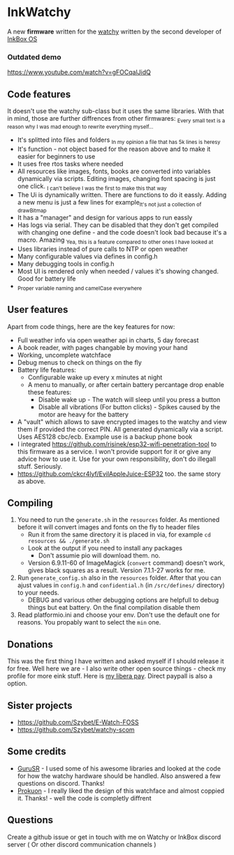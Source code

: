 # InkWatchy
A new **firmware** written for the [watchy](https://watchy.sqfmi.com/) written by the second developer of [InkBox OS](https://inkbox.ddns.net/)

### Outdated demo
https://www.youtube.com/watch?v=gFOCqalJidQ

## Code features
It doesn't use the watchy sub-class but it uses the same libraries. With that in mind, those are further diffrences from other firmwares:
<sub>Every small text is a reason why I was mad enough to rewrite everything myself...</sub>
- It's splitted into files and folders <sub>In my opinion a file that has 5k lines is heresy</sub>
- It's function - not object based for the reason above and to make it easier for beginners to use
- It uses free rtos tasks where needed
- All resources like images, fonts, books are converted into variables dynamically via scripts. Editing images, changing font spacing is just one click. <sub>I can't believe I was the first to make this that way</sub>
- The Ui is dynamically written. There are functions to do it eassly. Adding a new menu is just a few lines for example<sub>It's not just a collection of drawBitmap</sub>
- It has a "manager" and design for various apps to run eassly
- Has logs via serial. They can be disabled that they don't get compiled with changing one define - and the code doesn't look bad because it's a macro. Amazing <sub>Yea, this is a feature compared to other ones I have looked at</sub>
- Uses libraries instead of pure calls to NTP or open weather
- Many configurable values via defines in config.h
- Many debugging tools in config.h
- Most UI is rendered only when needed / values it's showing changed. Good for battery life
- <sub> Proper variable naming and camelCase everywhere</sub>

## User features
Apart from code things, here are the key features for now:
- Full weather info via open weather api in charts, 5 day forecast
- A book reader, with pages changable by moving your hand
- Working, uncomplete watchface
- Debug menus to check on things on the fly
- Battery life features:
   - Configurable wake up every x minutes at night
   - A menu to manually, or after certain battery percantage drop enable these features:
      - Disable wake up - The watch will sleep until you press a button
      - Disable all vibrations (For button clicks) - Spikes caused by the motor are heavy for the battery
- A "vault" which allows to save encrypted images to the watchy and view them if provided the correct PIN. All generated dynamically via a script. Uses AES128 cbc/ecb. Example use is a backup phone book
- I integrated https://github.com/risinek/esp32-wifi-penetration-tool to this firmware as a service. I won't provide support for it or give any advice how to use it. Use for your own responsibility, don't do illegall stuff. Seriously.
- https://github.com/ckcr4lyf/EvilAppleJuice-ESP32 too. the same story as above.

## Compiling
1. You need to run the `generate.sh` in the `resources` folder. As mentioned before it will convert images and fonts on the fly to header files
   - Run it from the same directory it is placed in via, for example `cd resources && ./generate.sh`
   - Look at the output if you need to install any packages
      - Don't assumie pio will download them. no.
   - Version 6.9.11-60 of ImageMagick (`convert` command) doesn't work, gives black squares as a result. Version 7.1.1-27 works for me.
3. Run `generate_config.sh` also in the `resources` folder. After that you can ajust values in `config.h` and `confidential.h` (in `/src/defines/` directory) to your needs.
   - DEBUG and various other debugging options are helpfull to debug things but eat battery. On the final compilation disable them
4. Read platformio.ini and choose your env. Don't use the default one for reasons. You propably want to select the `min` one.

## Donations
This was the first thing I have written and asked myself if I should release it for free. Well here we are - I also write other open source things - check my profile for more eink stuff. Here is [my libera pay](https://liberapay.com/Szybet/). Direct paypall is also a option.

## Sister projects
- https://github.com/Szybet/E-Watch-FOSS
- https://github.com/Szybet/watchy-scom

## Some credits
- [GuruSR](https://github.com/GuruSR/Watchy_GSR) - I used some of his awesome libraries and looked at the code for how the watchy hardware should be handled. Also answered a few questions on discord. Thanks!
- [Prokuon](https://github.com/Prokuon/watchy-starfield/) - I really liked the design of this watchface and almost coppied it. Thanks! - well the code is completly diffrent

## Questions
Create a github issue or get in touch with me on Watchy or InkBox discord server ( Or other discord communication channels )
